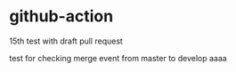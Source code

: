 # github-action

15th test with draft pull request

test for checking merge event from master to develop
aaaa
```
